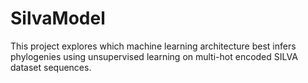 # SilvaModel
This project explores which machine learning architecture best infers phylogenies using unsupervised learning on multi-hot encoded SILVA dataset sequences. 
